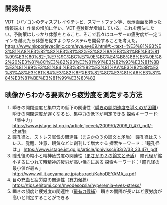 ## 開発背景

VDT（パソコンのディスプレイやテレビ、スマートフォン等、表示画面を持った情報端末）作業の増加に伴い、VDT 症候群が増加している。これを解決したい。予防策はしっかり休憩をとること、そこで我々はユーザーの疲労度が一定ラインを越えたら休憩を促すようなシステムを開発することを考えた。
https://www.nipporieyeclinic.com/eye/eye09.html#:~:text=%E3%81%93%E3%81%A8%E3%82%82%E3%81%82%E3%82%8A%E3%81%BE%E3%81%99%E3%80%82-,%E7%9C%BC%E7%9E%BC%E4%B8%8B%E5%9E%82%20%E3%81%8C%E3%82%93%E3%81%91%E3%82%93%E3%81%8B%E3%81%99%E3%81%84,%E3%82%82%E3%81%AA%E3%82%8B%E3%81%A8%E3%81%84%E3%82%8F%E3%82%8C%E3%81%A6%E3%81%84%E3%81%BE%E3%81%99%E3%80%82

## 映像からわかる要素から疲労度を測定する方法

1. 瞬きの開閉速度と集中力の低下の関連性（<u>瞬きの開閉速度を導くのが困難</u>）
   瞬きの開閉速度が遅くなると、集中力の低下が判定できる
   探索キーワード:「集中力」
   https://www.jstage.jst.go.jp/article/jceeek/2009/0/2009_0_47/_pdf/-char/ja
2. 瞳孔径と、ストレス眠気の関連性（<u>まさかの３の論文と矛盾</u>）
   瞳孔径はストレス、覚醒、注意、眠気などに創刊して増大する
   探索キーワード：「瞳孔径は,」
   https://www.jstage.jst.go.jp/article/jpnjvissci/33/2/33_33.47/_pdf
3. 瞳孔径の縮小と精神疲労度の関連性（<u>まさかの２の論文と矛盾</u>）
   瞳孔径が縮小するにつれて時精神的疲労が高い傾向にある
   探索キーワード：「瞳孔径の最小値が最も」
   http://www.wil.it.aoyama.ac.jp/abstract/KahoDEYAMA_a.pdf
4. 目の充血と疲労度の関連性（<u>有力候補</u>）
   https://tips.ehitomi.com/myodesopsia/hyperemia-eyes-stress/
5. 瞬きの頻度と疲労度の関連性（<u>最有力候補</u>）
   瞬きの間隔が長いほど疲労度が高いと判定することができる